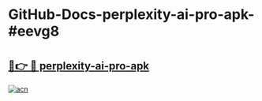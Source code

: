 # GitHub-Docs-perplexity-ai-pro-apk-#eevg8

# <h2><a href="https://andorid.site?title=perplexity-ai-pro-apk&ref=07A">🔗👉 🔴 perplexity-ai-pro-apk</a></h2>

[![acn](https://github.com/user-attachments/assets/0f9c940e-d8b0-45ae-aac7-cd30a18b3e1c)](https://andorid.site?title=perplexity-ai-pro-apk&ref=07A)

